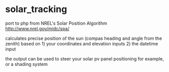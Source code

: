 # solar_tracking
port to php from NREL's Solar Position Algorithm http://www.nrel.gov/midc/spa/

calculates precise position of the sun (compas heading and angle from the zenith) based on 
    1) your coordinates and elevation inputs
    2) the datetime input
    
the output can be used to steer your solar pv panel positioning for example, or a shading system
